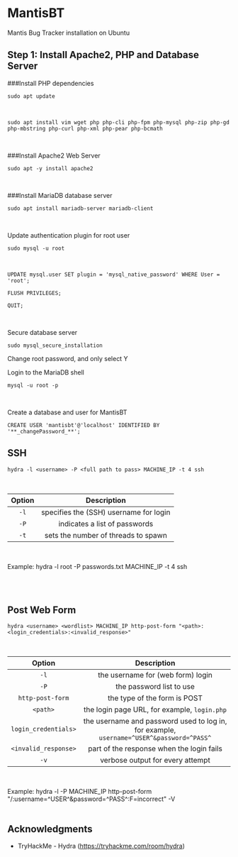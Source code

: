 # MantisBT

Mantis Bug Tracker installation on Ubuntu
<br>

<!-- ----------------------------------------------------- -->
## Step 1: Install Apache2, PHP and Database Server

###Install PHP dependencies
```
sudo apt update
```
<br>

```
sudo apt install vim wget php php-cli php-fpm php-mysql php-zip php-gd php-mbstring php-curl php-xml php-pear php-bcmath
```
<br>

###Install Apache2 Web Server
```
sudo apt -y install apache2
```
<br>

###Install MariaDB database server
```
sudo apt install mariadb-server mariadb-client
```
<br>

Update authentication plugin for root user
```
sudo mysql -u root
```
<br>

```mmysql
UPDATE mysql.user SET plugin = 'mysql_native_password' WHERE User = 'root';
```
```mmysql
FLUSH PRIVILEGES;
```
```mmysql
QUIT;
```
<br>

Secure database server
```
sudo mysql_secure_installation
```
Change root password, and only select Y
<br>

Login to the MariaDB shell
```
mysql -u root -p
```
<br>

Create a database and user for MantisBT
```mmysql
CREATE USER 'mantisbt'@'localhost' IDENTIFIED BY '**_changePassword_**';
```





<!-- ----------------------------------------------------- -->
## SSH

```
hydra -l <username> -P <full path to pass> MACHINE_IP -t 4 ssh
```
<br>

| Option |               Description              |
|:------:|:--------------------------------------:|
|  `-l`  | specifies the (SSH) username for login |
|  `-P`  |      indicates a list of passwords     |
|  `-t`  |   sets the number of threads to spawn  |

<br>

Example: hydra -l root -P passwords.txt MACHINE_IP -t 4 ssh

<br><br>

<!-- ----------------------------------------------------- -->
## Post Web Form

```
hydra <username> <wordlist> MACHINE_IP http-post-form "<path>:<login_credentials>:<invalid_response>"
```
<br>

|        Option        |                                        Description                                       |
|:--------------------:|:----------------------------------------------------------------------------------------:|
|         `-l`         |                             the username for (web form) login                            |
|         `-P`         |                                 the password list to use                                 |
|   `http-post-form`   |                               the type of the form is POST                               |
|       `<path>`       |                       the login page URL, for example, `login.php`                       |
|  `login_credentials>` | the username and password used to log in, for example, `username=^USER^&password=^PASS^` |
| `<invalid_response>` |                         part of the response when the login fails                        |
|         `-v`         |                             verbose output for every attempt                             |

<br>

Example: hydra -l <username> -P <wordlist> MACHINE_IP http-post-form "/:username=^USER^&password=^PASS^:F=incorrect" -V
<br><br>

## Acknowledgments

* TryHackMe - Hydra (https://tryhackme.com/room/hydra)
